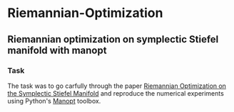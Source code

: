 # Riemannian-Optimization
## Riemannian optimization on symplectic Stiefel manifold with manopt

### Task
The task was to go carfully through the paper [Riemannian Optimization on the Symplectic Stiefel Manifold](https://arxiv.org/abs/2006.15226) and reproduce the numerical experiments using Python's [Manopt](https://www.manopt.org/) toolbox.
